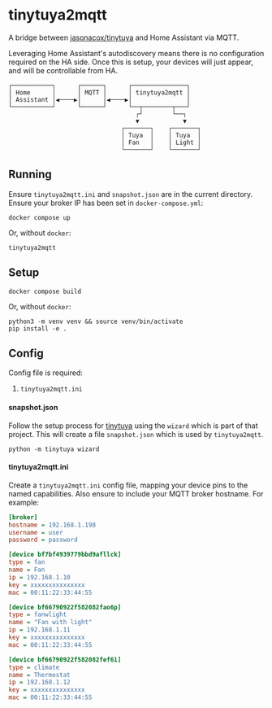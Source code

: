 tinytuya2mqtt
==========

A bridge between [jasonacox/tinytuya](https://github.com/jasonacox/tinytuya) and Home Assistant via
MQTT.

Leveraging Home Assistant's autodiscovery means there is no configuration required on the HA side.
Once this is setup, your devices will just appear, and will be controllable from HA.

```
┌───────────┐      ┌──────┐      ┌───────────────┐
│ Home      │      │ MQTT │      │ tinytuya2mqtt │
│ Assistant │◀────▶│      │◀────▶│               │
└───────────┘      └──────┘      └──┬────────┬───┘
                                   ┌┘        └──┐
                                   ▼            ▼
                               ┌───────┐    ┌───────┐
                               │ Tuya  │    │ Tuya  │
                               │ Fan   │    │ Light │
                               └───────┘    └───────┘
```

Running
----------

Ensure `tinytuya2mqtt.ini` and `snapshot.json` are in the current directory. Ensure your broker IP
has been set in `docker-compose.yml`:

```
docker compose up
```

Or, without `docker`:
```
tinytuya2mqtt
```

Setup
----------

```
docker compose build
```

Or, without `docker`:
```
python3 -m venv venv && source venv/bin/activate
pip install -e .
```

Config
----------

Config file is required:

 1. `tinytuya2mqtt.ini`

#### snapshot.json

Follow the setup process for
[tinytuya](https://github.com/jasonacox/tinytuya#setup-wizard---getting-local-keys) using the
`wizard` which is part of that project. This will create a file `snapshot.json` which is used by
`tinytuya2mqtt`.

```
python -m tinytuya wizard
```

#### tinytuya2mqtt.ini

Create a `tinytuya2mqtt.ini` config file, mapping your device pins to the named capabilities. Also
ensure to include your MQTT broker hostname. For example:

```ini
[broker]
hostname = 192.168.1.198
username = user
password = password

[device bf7bf4939779bbd9afllck]
type = fan
name = Fan
ip = 192.168.1.10
key = xxxxxxxxxxxxxxx
mac = 00:11:22:33:44:55

[device bf66790922f582082fao6p]
type = fanwlight
name = "Fan with light"
ip = 192.168.1.11
key = xxxxxxxxxxxxxxx
mac = 00:11:22:33:44:55

[device bf66790922f582082fef61]
type = climate
name = Thermostat
ip = 192.168.1.12
key = xxxxxxxxxxxxxxx
mac = 00:11:22:33:44:55
```

